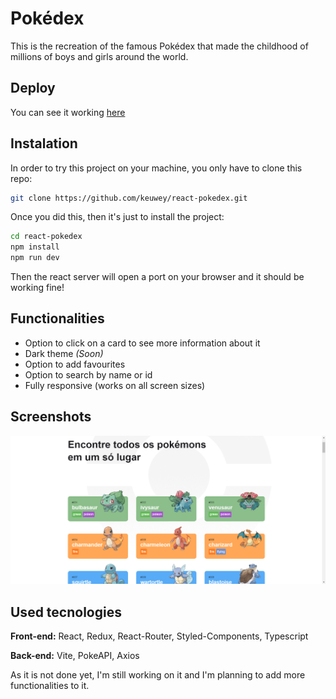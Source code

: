 # Pokédex

This is the recreation of the famous Pokédex that made the childhood of millions of boys and girls around the world.

## Deploy

You can see it working [here](https://keuwey.github.io/react-pokedex/)

## Instalation

In order to try this project on your machine, you only have to clone this repo:

```bash
git clone https://github.com/keuwey/react-pokedex.git
```

Once you did this, then it's just to install the project:

```bash
cd react-pokedex
npm install
npm run dev
```

Then the react server will open a port on your browser and it should be working fine!

## Functionalities

- Option to click on a card to see more information about it
- Dark theme *(Soon)*
- Option to add favourites
- Option to search by name or id
- Fully responsive (works on all screen sizes)

## Screenshots

![Pokédex](./src/assets/print.png)

## Used tecnologies

**Front-end:** React, Redux, React-Router, Styled-Components, Typescript

**Back-end:** Vite, PokeAPI, Axios

As it is not done yet, I'm still working on it and I'm planning to add more functionalities to it.
